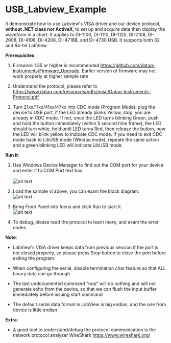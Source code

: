 # USB_Labview_Example

 It demonstrate how to use Labview's VISA driver and our device protocol, **without .NET class nor ActiveX**, to set up and acquire data then display the waveform in a chart. It applies to DI-1100, DI-1110, DI-1120, DI-2108, DI-2008, DI-4108, DI-4208, DI-4718B, and DI-4730 USB. It supports both 32 and 64-bit LabView

**Prerequisites**:

1) Firmware 1.35 or higher is recommended https://github.com/dataq-instruments/Firmware_Upgrade. Earlier version of firmware may not work properly at higher sample rate

2) Understand the protocol, please refer to  https://www.dataq.com/resources/pdfs/misc/Dataq-Instruments-Protocol.pdf
 
3) Turn 21xx/11xx/41xx/47xx into CDC mode (Program Mode): plug the device to USB port, if the LED already blinks Yellow, stop, you are already in CDC mode. If not, once the LED turns blinking Green, push and hold the button immediately (within 5 second time frame), the LED should turn white, hold until LED turns Red, then release the button, now the LED will blink yellow to indicate CDC mode. If you need to exit CDC mode back to LibUSB mode (Windaq mode), repeate the same action and a green blinking LED will indicate LibUSB mode.

  
**Run it**:

 1) Use Windows Device Manager to find out the COM port for your device and enter it to COM Port text box <br/><br/>
![alt text](https://www.dataq.com/resources/repository/matlab_devicemanager.png)

 2) Load the sample vi above, you can exam the block diagram:<br/>
 ![alt text](https://www.dataq.com/resources/repository/lvrawcdc1.png)

 3) Bring Front Panel into focus and click Run to start it<br/>
![alt text](https://www.dataq.com/resources/repository/lvrawcdc2.gif "ScreenCapture by LICECap")  

 4) To debug, please read the protocol to learn more, and exam the error codes


**Note**:

- LabView's VISA driver keeps data from previous session if the port is not closed properly, so please press Stop button to close the port before exiting the program

- When configuring the serial, disable termination char feature so that ALL binary data can go through

- The last undocumented command "nop" will do nothing and will not generate echo from the device, so that we can flush the input buffer immediately before issuing start command

- The default serial data format in LabView is big endian, and the one from device is little endian 

 
**Extra**:

  - A good tool to understand/debug the protocol communication is the network protocol analyzer WireShark https://www.wireshark.org/

